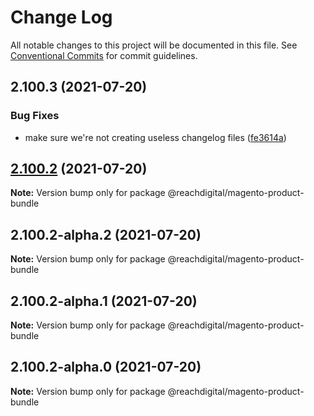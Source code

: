 # Change Log

All notable changes to this project will be documented in this file.
See [Conventional Commits](https://conventionalcommits.org) for commit guidelines.

## 2.100.3 (2021-07-20)


### Bug Fixes

* make sure we're not creating useless changelog files ([fe3614a](https://github.com/ho-nl/m2-pwa/commit/fe3614a8480c7f1c68d673da2bb84805112a6643))





## [2.100.2](https://github.com/ho-nl/m2-pwa/compare/@reachdigital/magento-product-bundle@2.100.2-alpha.2...@reachdigital/magento-product-bundle@2.100.2) (2021-07-20)

**Note:** Version bump only for package @reachdigital/magento-product-bundle





## 2.100.2-alpha.2 (2021-07-20)

**Note:** Version bump only for package @reachdigital/magento-product-bundle





## 2.100.2-alpha.1 (2021-07-20)

**Note:** Version bump only for package @reachdigital/magento-product-bundle





## 2.100.2-alpha.0 (2021-07-20)

**Note:** Version bump only for package @reachdigital/magento-product-bundle
